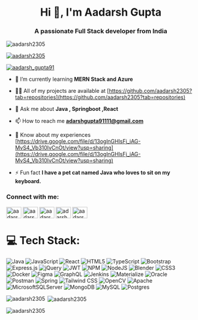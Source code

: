 <h1 align="center">Hi 👋, I'm Aadarsh Gupta</h1>
<h3 align="center">A passionate Full Stack developer from India</h3>

<p align="left"> <img src="https://komarev.com/ghpvc/?username=aadarsh2305&label=Profile%20views&color=0e75b6&style=flat" alt="aadarsh2305" /> </p>

<p align="left"> <a href="https://github.com/ryo-ma/github-profile-trophy"><img src="https://github-profile-trophy.vercel.app/?username=aadarsh2305" alt="aadarsh2305" /></a> </p>

<p align="left"> <a href="https://twitter.com/aadarsh_gupta91" target="blank"><img src="https://img.shields.io/twitter/follow/aadarsh_gupta91?logo=twitter&style=for-the-badge" alt="aadarsh_gupta91" /></a> </p>

- 🌱 I’m currently learning **MERN Stack and Azure**

- 👨‍💻 All of my projects are available at [https://github.com/aadarsh2305?tab=repositories](https://github.com/aadarsh2305?tab=repositories)

- 💬 Ask me about **Java , Springboot ,React**

- 📫 How to reach me **adarshgupta91111@gmail.com**

- 📄 Know about my experiences [https://drive.google.com/file/d/13oglnGHlsFj_iAG-MvS4_Vb310IvCnOt/view?usp=sharing](https://drive.google.com/file/d/13oglnGHlsFj_iAG-MvS4_Vb310IvCnOt/view?usp=sharing)

- ⚡ Fun fact **I have a pet cat named Java who loves to sit on my keyboard.**

<h3 align="left">Connect with me:</h3>
<p align="left">
<a href="https://twitter.com/aadarsh_gupta91" target="blank"><img align="center" src="https://raw.githubusercontent.com/rahuldkjain/github-profile-readme-generator/master/src/images/icons/Social/twitter.svg" alt="aadarsh_gupta91" height="30" width="40" /></a>
<a href="https://linkedin.com/in/aadarshgupta2305" target="blank"><img align="center" src="https://raw.githubusercontent.com/rahuldkjain/github-profile-readme-generator/master/src/images/icons/Social/linked-in-alt.svg" alt="aadarshgupta2305" height="30" width="40" /></a>
<a href="https://instagram.com/aadarsh_gupta91" target="blank"><img align="center" src="https://raw.githubusercontent.com/rahuldkjain/github-profile-readme-generator/master/src/images/icons/Social/instagram.svg" alt="aadarsh_gupta91" height="30" width="40" /></a>
<a href="https://www.hackerrank.com/adarshgupta91111" target="blank"><img align="center" src="https://raw.githubusercontent.com/rahuldkjain/github-profile-readme-generator/master/src/images/icons/Social/hackerrank.svg" alt="adarshgupta91111" height="30" width="40" /></a>
<a href="https://www.leetcode.com/aadarsh9111" target="blank"><img align="center" src="https://raw.githubusercontent.com/rahuldkjain/github-profile-readme-generator/master/src/images/icons/Social/leet-code.svg" alt="aadarsh9111" height="30" width="40" /></a>
</p>


# 💻 Tech Stack:
![Java](https://img.shields.io/badge/java-%23ED8B00.svg?style=for-the-badge&logo=openjdk&logoColor=white) 
![JavaScript](https://img.shields.io/badge/javascript-%23323330.svg?style=for-the-badge&logo=javascript&logoColor=%23F7DF1E) 
![React](https://img.shields.io/badge/react-%2320232a.svg?style=for-the-badge&logo=react&logoColor=%2361DAFB) 
![HTML5](https://img.shields.io/badge/html5-%23E34F26.svg?style=for-the-badge&logo=html5&logoColor=white) 
![TypeScript](https://img.shields.io/badge/typescript-%23007ACC.svg?style=for-the-badge&logo=typescript&logoColor=white) 
![Bootstrap](https://img.shields.io/badge/bootstrap-%238511FA.svg?style=for-the-badge&logo=bootstrap&logoColor=white) 
![Express.js](https://img.shields.io/badge/express.js-%23404d59.svg?style=for-the-badge&logo=express&logoColor=%2361DAFB) 
![jQuery](https://img.shields.io/badge/jquery-%230769AD.svg?style=for-the-badge&logo=jquery&logoColor=white) 
![JWT](https://img.shields.io/badge/JWT-black?style=for-the-badge&logo=JSON%20web%20tokens) 
![NPM](https://img.shields.io/badge/NPM-%23CB3837.svg?style=for-the-badge&logo=npm&logoColor=white) 
![NodeJS](https://img.shields.io/badge/node.js-6DA55F?style=for-the-badge&logo=node.js&logoColor=white) 
![Blender](https://img.shields.io/badge/blender-%23F5792A.svg?style=for-the-badge&logo=blender&logoColor=white)
![CSS3](https://img.shields.io/badge/CSS3-%231572B6.svg?style=for-the-badge&logo=css3&logoColor=white)
![Docker](https://img.shields.io/badge/docker-%230db7ed.svg?style=for-the-badge&logo=docker&logoColor=white)
![Figma](https://img.shields.io/badge/figma-%23F24E1E.svg?style=for-the-badge&logo=figma&logoColor=white)
![GraphQL](https://img.shields.io/badge/graphql-%23E434AA.svg?style=for-the-badge&logo=graphql&logoColor=white)
![Jenkins](https://img.shields.io/badge/jenkins-%232C5263.svg?style=for-the-badge&logo=jenkins&logoColor=white)
![Materialize](https://img.shields.io/badge/materialize-%23EE6E73.svg?style=for-the-badge&logo=materialize&logoColor=white)
![Oracle](https://img.shields.io/badge/oracle-%23F80000.svg?style=for-the-badge&logo=oracle&logoColor=white)
![Postman](https://img.shields.io/badge/postman-%23FF6C37.svg?style=for-the-badge&logo=postman&logoColor=white)
![Spring](https://img.shields.io/badge/spring-%236DB33F.svg?style=for-the-badge&logo=spring&logoColor=white)
![Tailwind CSS](https://img.shields.io/badge/tailwindcss-%2338B2AC.svg?style=for-the-badge&logo=tailwind-css&logoColor=white)
![OpenCV](https://img.shields.io/badge/opencv-%23white.svg?style=for-the-badge&logo=opencv&logoColor=white) 
![Apache](https://img.shields.io/badge/apache-%23D42029.svg?style=for-the-badge&logo=apache&logoColor=white) 
![MicrosoftSQLServer](https://img.shields.io/badge/Microsoft%20SQL%20Server-CC2927?style=for-the-badge&logo=microsoft%20sql%20server&logoColor=white) 
![MongoDB](https://img.shields.io/badge/MongoDB-%234ea94b.svg?style=for-the-badge&logo=mongodb&logoColor=white) 
![MySQL](https://img.shields.io/badge/mysql-%2300000f.svg?style=for-the-badge&logo=mysql&logoColor=white) 
![Postgres](https://img.shields.io/badge/postgres-%23316192.svg?style=for-the-badge&logo=postgresql&logoColor=white) 







<p><img align="left" src="https://github-readme-stats.vercel.app/api/top-langs?username=aadarsh2305&show_icons=true&locale=en&layout=compact" alt="aadarsh2305" /></p>

<p>&nbsp;<img align="center" src="https://github-readme-stats.vercel.app/api?username=aadarsh2305&show_icons=true&locale=en" alt="aadarsh2305" /></p>

<p><img align="center" src="https://github-readme-streak-stats.herokuapp.com/?user=aadarsh2305&" alt="aadarsh2305" /></p>
